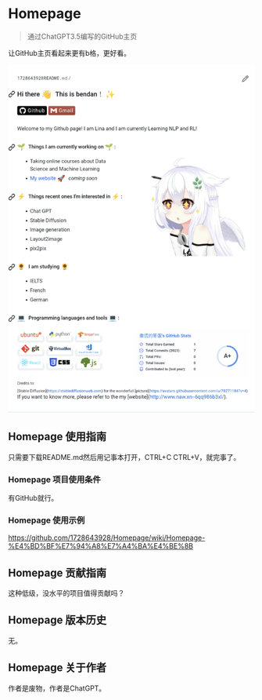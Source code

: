 # Homepage

> 通过ChatGPT3.5编写的GitHub主页

让GitHub主页看起来更有b格，更好看。

![](https://github.com/1728643928/Homepage/blob/main/image/Homepage.png)

## Homepage 使用指南

只需要下载README.md然后用记事本打开，CTRL+C CTRL+V，就完事了。

### Homepage 项目使用条件

有GitHub就行。

### Homepage 使用示例

https://github.com/1728643928/Homepage/wiki/Homepage-%E4%BD%BF%E7%94%A8%E7%A4%BA%E4%BE%8B

## Homepage 贡献指南

这种低级，没水平的项目值得贡献吗？

## Homepage 版本历史

无。

## Homepage 关于作者

作者是废物，作者是ChatGPT。
